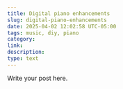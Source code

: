 ```yaml
---
title: Digital piano enhancements
slug: digital-piano-enhancements
date: 2025-04-02 12:02:58 UTC-05:00
tags: music, diy, piano
category: 
link: 
description: 
type: text
---
```


Write your post here.
